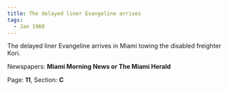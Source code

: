 ```yaml
---  
title: The delayed liner Evangeline arrives  
tags:  
  - Jan 1960  
---  
```

  
The delayed liner Evangeline arrives in Miami towing the disabled freighter Kori.  
  
Newspapers: **Miami Morning News or The Miami Herald**  
  
Page: **11**, Section: **C** 
